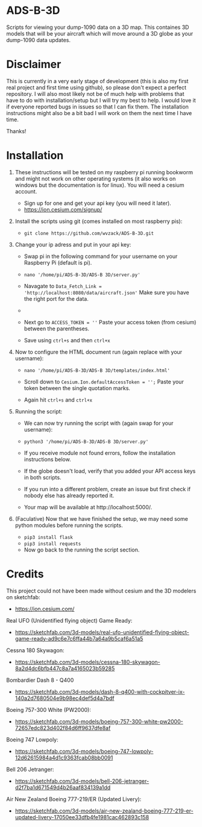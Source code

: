 # ADS-B-3D
Scripts for viewing your dump-1090 data on a 3D map. This containes 3D models that will be your aircraft which will move around a 3D globe as your 
dump-1090 data updates. 

# Disclaimer
This is currently in a very early stage of development (this is also my first real project and first time using github), so please don't expect a perfect repository. I will also most likely not be of much help with problems that have to do with installation/setup but I will try my best to help. I would love it if everyone reported bugs in issues so that I can fix them. The installation instructions might also be a bit bad I will work on them the next time I have time.

Thanks!

# Installation
1. These instructions will be tested on my raspberry pi running bookworm and might not work on other operating systems (it also works on windows but the documentation is for linux). You will need a cesium account.  
    - Sign up for one and get your api key (you will need it later).
    - https://ion.cesium.com/signup/


2. Install the scripts using git (comes installed on most raspberry pis):

    -  `git clone https://github.com/wvzack/ADS-B-3D.git`

3. Change your ip adress and put in your api key:

    - Swap pi in the following command for your username on your Raspberry Pi (default is pi).
   
    - `nano '/home/pi/ADS-B-3D/ADS-B 3D/server.py'`

    - Navagate to `Data_Fetch_Link = 'http://localhost:8080/data/aircraft.json'` Make sure you have the right port for the data.
    - 
    - Next go to `ACCESS_TOKEN = ''` Paste your access token (from cesium) between the parentheses.

    - Save using `ctrl+s` and then `ctrl+x`

5.  Now to configure the HTML document run (again replace with your username):

    -  `nano '/home/pi/ADS-B-3D/ADS-B 3D/templates/index.html'`

    - Scroll down to `Cesium.Ion.defaultAccessToken = '';` Paste your token between the single quotation marks.

    - Again hit `ctrl+s` and `ctrl+x`

6. Running the script:
    - We can now try running the script with (again swap for your username):
   
    - `python3 '/home/pi/ADS-B-3D/ADS-B 3D/server.py'`

    - If you receive module not found errors, follow the installation instructions below. 
    - If the globe doesn't load, verify that you added your API access keys in both scripts. 
    - If you run into a different problem, create an issue but first check if nobody else has already reported it.
    - Your map will be available at http://localhost:5000/.
   
5. (Faculative) Now that we have finished the setup, we may need some python modules before running the scripts.
    - `pip3 install flask`
    - `pip3 install requests`
    - Now go back to the running the script section.

# Credits
This project could not have been made without cesium and the 3D modelers on sketchfab:
- https://ion.cesium.com/

Real UFO (Unidentified flying object) Game Ready:

- https://sketchfab.com/3d-models/real-ufo-unidentified-flying-object-game-ready-ad9c6e7c6ffa44b7a64a9b5caf6a51a5

Cessna 180 Skywagon:

- https://sketchfab.com/3d-models/cessna-180-skywagon-8a2d4dc6bfb447c8a7a4165023b59285

Bombardier Dash 8 - Q400

- https://sketchfab.com/3d-models/dash-8-q400-with-cockpitver-ix-140a2d7680504e9b98ec4def5d4a7bdf

Boeing 757-300 White (PW2000):

- https://sketchfab.com/3d-models/boeing-757-300-white-pw2000-72657edc823d402f84d6ff9637dfe8af

Boeing 747 Lowpoly:

- https://sketchfab.com/3d-models/boeing-747-lowpoly-12d62615984a4d1c9363fcab08bb0091

Bell 206 Jetranger:

- https://sketchfab.com/3d-models/bell-206-jetranger-d2f7ba1d671549d4b26aaf834139a1dd

Air New Zealand Boeing 777-219/ER (Updated Livery):

- https://sketchfab.com/3d-models/air-new-zealand-boeing-777-219-er-updated-livery-17050ee33dfb4fe1981cac462893c158
